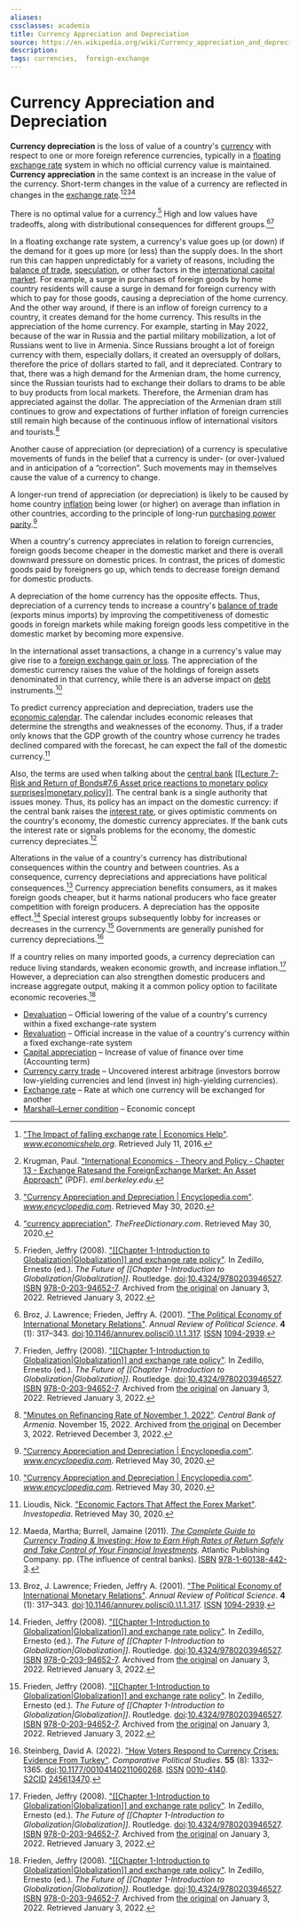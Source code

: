 ```yaml
---
aliases: 
cssclasses: academia
title: Currency Appreciation and Depreciation
source: https://en.wikipedia.org/wiki/Currency_appreciation_and_depreciation
description: 
tags: currencies,  foreign-exchange
---
```


# Currency Appreciation and Depreciation

**Currency depreciation** is the loss of value of a country's [currency](https://en.wikipedia.org/wiki/Currency "Currency") with respect to one or more foreign reference currencies,  typically in a [floating exchange rate](https://en.wikipedia.org/wiki/Floating_exchange_rate "Floating exchange rate") system in which no official currency value is maintained. **Currency appreciation** in the same context is an increase in the value of the currency. Short-term changes in the value of a currency are reflected in changes in the [exchange rate](https://en.wikipedia.org/wiki/Exchange_rate "Exchange rate").[^1][^2][^3][^4]

There is no optimal value for a currency.[^5] High and low values have tradeoffs,  along with distributional consequences for different groups.[^6][^5]

In a floating exchange rate system,  a currency's value goes up (or down) if the demand for it goes up more (or less) than the supply does. In the short run this can happen unpredictably for a variety of reasons,  including the [balance of trade](https://en.wikipedia.org/wiki/Balance_of_trade "Balance of trade"),  [speculation](https://en.wikipedia.org/wiki/Speculation "Speculation"),  or other factors in the [international capital market](https://en.wikipedia.org/wiki/Capital_account "Capital account"). For example,  a surge in purchases of foreign goods by home country residents will cause a surge in demand for foreign currency with which to pay for those goods,  causing a depreciation of the home currency. And the other way around,  if there is an inflow of foreign currency to a country,  it creates demand for the home currency. This results in the appreciation of the home currency. For example,  starting in May 2022,  because of the war in Russia and the partial military mobilization,  a lot of Russians went to live in Armenia. Since Russians brought a lot of foreign currency with them,  especially dollars,  it created an oversupply of dollars,  therefore the price of dollars started to fall,  and it depreciated. Contrary to that,  there was a high demand for the Armenian dram,  the home currency,  since the Russian tourists had to exchange their dollars to drams to be able to buy products from local markets. Therefore,  the Armenian dram has appreciated against the dollar. The appreciation of the Armenian dram still continues to grow and expectations of further inflation of foreign currencies still remain high because of the continuous inflow of international visitors and tourists.[^7]

Another cause of appreciation (or depreciation) of a currency is speculative movements of funds in the belief that a currency is under- (or over-)valued and in anticipation of a “correction”. Such movements may in themselves cause the value of a currency to change.

A longer-run trend of appreciation (or depreciation) is likely to be caused by home country [inflation](https://en.wikipedia.org/wiki/Inflation "Inflation") being lower (or higher) on average than inflation in other countries,  according to the principle of long-run [purchasing power parity](https://en.wikipedia.org/wiki/Purchasing_power_parity "Purchasing power parity").[^3]

When a country's currency appreciates in relation to foreign currencies,  foreign goods become cheaper in the domestic market and there is overall downward pressure on domestic prices. In contrast,  the prices of domestic goods paid by foreigners go up,  which tends to decrease foreign demand for domestic products.

A depreciation of the home currency has the opposite effects. Thus,  depreciation of a currency tends to increase a country's [balance of trade](https://en.wikipedia.org/wiki/Balance_of_trade "Balance of trade") (exports minus imports) by improving the competitiveness of domestic goods in foreign markets while making foreign goods less competitive in the domestic market by becoming more expensive.

In the international asset transactions,  a change in a currency's value may give rise to a [foreign exchange gain or loss](https://en.wikipedia.org/wiki/Foreign_exchange_risk "Foreign exchange risk"). The appreciation of the domestic currency raises the value of the holdings of foreign assets denominated in that currency,  while there is an adverse impact on [debt](https://en.wikipedia.org/wiki/Debt "Debt") instruments.[^3]

To predict currency appreciation and depreciation,  traders use the [economic calendar](https://en.wikipedia.org/wiki/Economic_calendar "Economic calendar"). The calendar includes economic releases that determine the strengths and weaknesses of the economy. Thus,  if a trader only knows that the GDP growth of the country whose currency he trades declined compared with the forecast,  he can expect the fall of the domestic currency.[^8]

Also,  the terms are used when talking about the [central bank](https://en.wikipedia.org/wiki/Central_bank "Central bank") [[[Lecture 7-Risk and Return of Bonds#7.6 Asset price reactions to monetary policy surprises|monetary policy]]](https://en.wikipedia.org/wiki/Monetary_policy "Monetary policy"). The central bank is a single authority that issues money. Thus,  its policy has an impact on the domestic currency: if the central bank raises the [interest rate](https://en.wikipedia.org/wiki/Interest_rate "Interest rate"),  or gives optimistic comments on the country's economy,  the domestic currency appreciates. If the bank cuts the interest rate or signals problems for the economy,  the domestic currency depreciates.[^9]

Alterations in the value of a country's currency has distributional consequences within the country and between countries. As a consequence,  currency depreciations and appreciations have political consequences.[^6] Currency appreciation benefits consumers,  as it makes foreign goods cheaper,  but it harms national producers who face greater competition with foreign producers. A depreciation has the opposite effect.[^5] Special interest groups subsequently lobby for increases or decreases in the currency.[^5] Governments are generally punished for currency depreciations.[^10]

If a country relies on many imported goods,  a currency depreciation can reduce living standards,  weaken economic growth,  and increase inflation.[^5] However,  a depreciation can also strengthen domestic producers and increase aggregate output,  making it a common policy option to facilitate economic recoveries.[^5]

- [Devaluation](https://en.wikipedia.org/wiki/Devaluation "Devaluation") – Official lowering of the value of a country's currency within a fixed exchange-rate system
- [Revaluation](https://en.wikipedia.org/wiki/Revaluation "Revaluation") – Official increase in the value of a country's currency within a fixed exchange-rate system
- [Capital appreciation](https://en.wikipedia.org/wiki/Capital_appreciation "Capital appreciation") – Increase of value of finance over time (Accounting term)
- [Currency carry trade](https://en.wikipedia.org/wiki/Currency_carry_trade "Currency carry trade") – Uncovered interest arbitrage (investors borrow low-yielding currencies and lend (invest in) high-yielding currencies).
- [Exchange rate](https://en.wikipedia.org/wiki/Exchange_rate "Exchange rate") – Rate at which one currency will be exchanged for another
- [Marshall–Lerner condition](https://en.wikipedia.org/wiki/Marshall%E2%80%93Lerner_condition "Marshall–Lerner condition") – Economic concept

[^1]: ["The Impact of falling exchange rate | Economics Help"](http://www.economicshelp.org/blog/437/trade/effects-of-falling-exchange-rates/). *www.economicshelp.org*. Retrieved July 11,  2016.
[^2]: Krugman,  Paul. ["International Economics - Theory and Policy - Chapter 13 - Exchange Ratesand the ForeignExchange Market: An Asset Approach"](https://eml.berkeley.edu/~obstfeld/182_sp06/c13.pdf) (PDF). *eml.berkeley.edu*.
[^3]: ["Currency Appreciation and Depreciation | Encyclopedia.com"](https://www.encyclopedia.com/social-sciences/applied-and-social-sciences-magazines/currency-appreciation-and-depreciation). *www.encyclopedia.com*. Retrieved May 30,  2020.
[^4]: ["currency appreciation"](https://financial-dictionary.thefreedictionary.com/currency+appreciation). *TheFreeDictionary.com*. Retrieved May 30,  2020.
[^5]: Frieden,  Jeffry (2008). ["[[Chapter 1-Introduction to Globalization|Globalization]] and exchange rate policy"](https://web.archive.org/web/20220103160048/https://www.taylorfrancis.com/chapters/edit/10.4324/9780203946527-32/globalization-exchange-rate-policy-jeffry-frieden). In Zedillo,  Ernesto (ed.). *The Future of [[Chapter 1-Introduction to Globalization|Globalization]]*. Routledge. [doi](https://en.wikipedia.org/wiki/Doi_\(identifier\) "Doi (identifier)"):[10.4324/9780203946527](https://doi.org/10.4324%2F9780203946527). [ISBN](https://en.wikipedia.org/wiki/ISBN_\(identifier\) "ISBN (identifier)") [978-0-203-94652-7](https://en.wikipedia.org/wiki/Special:BookSources/978-0-203-94652-7 "Special:BookSources/978-0-203-94652-7"). Archived from [the original](https://www.taylorfrancis.com/chapters/edit/10.4324/9780203946527-32/globalization-exchange-rate-policy-jeffry-frieden) on January 3,  2022. Retrieved January 3,  2022.
[^6]: Broz,  J. Lawrence; Frieden,  Jeffry A. (2001). ["The Political Economy of International Monetary Relations"](https://doi.org/10.1146%2Fannurev.polisci0.\1.1.317). *Annual Review of Political Science*. **4** (1): 317–343. [doi](https://en.wikipedia.org/wiki/Doi_\(identifier\) "Doi (identifier)"):[10.1146/annurev.polisci0.\1.1.317](https://doi.org/10.1146%2Fannurev.polisci0.\1.1.317). [ISSN](https://en.wikipedia.org/wiki/ISSN_\(identifier\) "ISSN (identifier)") [1094-2939](https://search.worldcat.org/issn/1094-2939).
[^7]: ["Minutes on Refinancing Rate of November 1,        2022"](https://web.archive.org/web/20221203193852/https://www.cba.am/EN/News/Pages/news_28-06-22-1.aspx/accpractice.aspx#sthash.vGvUGyJf.dpbs). *Central Bank of Armenia*. November 15,  2022. Archived from [the original](https://www.cba.am/EN/News/Pages/news_28-06-22-1.aspx/accpractice.aspx#sthash.vGvUGyJf.dpbs) on December 3,  2022. Retrieved December 3,  2022.
[^8]: Lioudis,  Nick. ["Economic Factors That Affect the Forex Market"](https://www.investopedia.com/articles/forex/11/economic-factors-affecting-forex.asp). *Investopedia*. Retrieved May 30,  2020.
[^9]: Maeda,  Martha; Burrell,  Jamaine (2011). [*The Complete Guide to Currency Trading & Investing: How to Earn High Rates of Return Safely and Take Control of Your Financial Investments*](https://books.google.com/books?id=LTa9U_FptOoC). Atlantic Publishing Company. pp. (The influence of central banks). [ISBN](https://en.wikipedia.org/wiki/ISBN_\(identifier\) "ISBN (identifier)") [978-1-60138-442-3](https://en.wikipedia.org/wiki/Special:BookSources/978-1-60138-442-3 "Special:BookSources/978-1-60138-442-3").
[^10]: Steinberg,  David A. (2022). ["How Voters Respond to Currency Crises: Evidence From Turkey"](https://doi.org/10.1177/00104140211060268). *Comparative Political Studies*. **55** (8): 1332–1365. [doi](https://en.wikipedia.org/wiki/Doi_\(identifier\) "Doi (identifier)"):[10.1177/00104140211060268](https://doi.org/10.1177%2F00104140211060268). [ISSN](https://en.wikipedia.org/wiki/ISSN_\(identifier\) "ISSN (identifier)") [0010-4140](https://search.worldcat.org/issn/0010-4140). [S2CID](https://en.wikipedia.org/wiki/S2CID_\(identifier\) "S2CID (identifier)") [245613470](https://api.semanticscholar.org/CorpusID:245613470).